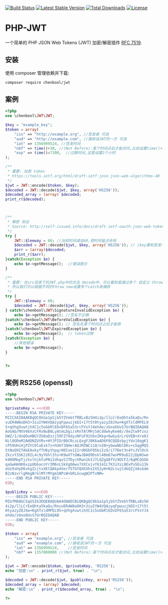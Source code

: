 [![Build Status](https://travis-ci.org/firebase/php-jwt.png?branch=master)](https://travis-ci.org/firebase/php-jwt)
[![Latest Stable Version](https://poser.pugx.org/firebase/php-jwt/v/stable)](https://packagist.org/packages/firebase/php-jwt)
[![Total Downloads](https://poser.pugx.org/firebase/php-jwt/downloads)](https://packagist.org/packages/firebase/php-jwt)
[![License](https://poser.pugx.org/firebase/php-jwt/license)](https://packagist.org/packages/firebase/php-jwt)

PHP-JWT
=======
<!-- 用PHP编码和解码JSONWeb令牌（JWT）的简单库 -->
一个简单的 PHP JSON Web Tokens (JWT) 加密/解密插件 [RFC 7519](https://tools.ietf.org/html/rfc7519).

安装
------------

使用 composer 管理依赖并下载:

```bash
composer require chenbool/jwt
```

案例
-------
```php
<?php
use \chenbool\JWT\JWT;

$key = "example_key";
$token = array(
    "iss" => "http://example.org", //签发者 可选
    "aud" => "http://example.com", //接收该JWT的一方 可选
    "iat" => 1356999524, //签发时间
    "nbf" => time()+30, //(Not Before):某个时间点后才能访问,比如设置time()+30,表示当前时间30秒后才能使用
    "exp" => time()=7200,  //过期时间,这里设置2个小时
);

/**
 * 重要: 加密 token
 * https://tools.ietf.org/html/draft-ietf-jose-json-web-algorithms-40
 */
$jwt = JWT::encode($token, $key);
$decoded = JWT::decode($jwt, $key, array('HS256'));
$decoded_array = (array) $decoded;
print_r($decoded);



/**
 * 解密 验证
 * Source: http://self-issued.info/docs/draft-ietf-oauth-json-web-token.html#nbfDef
 */
try {
    JWT::$leeway = 60; //当前时间减去60,把时间留点余地
    $decoded = JWT::decode($jwt, $key, array('HS256')); // /key要和签发一致 HS256方式要和签发一致
    $arr = (array)$decoded;
    print_r($arr);
}catch(Exception $e) {  
    echo $e->getMessage();  //错误提示
}

/**
 * 重要: 在src目录下的JWT.php中的方法 decode中，可以看到是通过多个 自定义 throw new 抛出异常的
 * 所以我们可以根据不同的throw new设置多个catch来捕获
 */
try {
    JWT::$leeway = 60; 
    $decoded = JWT::decode($jwt, $key, array('HS256')); 
} catch(\chenbool\JWT\SignatureInvalidException $e) {  
    echo $e->getMessage(); //签名不正确
}catch(\chenbool\JWT\BeforeValidException $e) {  
    echo $e->getMessage(); // 签名在某个时间点之后才能用
}catch(\chenbool\JWT\ExpiredException $e) {  
    echo $e->getMessage();  // token过期
}catch(Exception $e) {  
    //其他错误
    echo $e->getMessage();
}


?>
```
案例 RS256 (openssl)
----------------------------
```php
<?php
use \chenbool\JWT\JWT;

$privateKey = <<<EOD
-----BEGIN RSA PRIVATE KEY-----
MIICXAIBAAKBgQC8kGa1pSjbSYZVebtTRBLxBz5H4i2p/llLCrEeQhta5kaQu/Rn
vuER4W8oDH3+3iuIYW4VQAzyqFpwuzjkDI+17t5t0tyazyZ8JXw+KgXTxldMPEL9
5+qVhgXvwtihXC1c5oGbRlEDvDF6Sa53rcFVsYJ4ehde/zUxo6UvS7UrBQIDAQAB
AoGAb/MXV46XxCFRxNuB8LyAtmLDgi/xRnTAlMHjSACddwkyKem8//8eZtw9fzxz
bWZ/1/doQOuHBGYZU8aDzzj59FZ78dyzNFoF91hbvZKkg+6wGyd/LrGVEB+Xre0J
Nil0GReM2AHDNZUYRv+HYJPIOrB0CRczLQsgFJ8K6aAD6F0CQQDzbpjYdx10qgK1
cP59UHiHjPZYC0loEsk7s+hUmT3QHerAQJMZWC11Qrn2N+ybwwNblDKv+s5qgMQ5
5tNoQ9IfAkEAxkyffU6ythpg/H0Ixe1I2rd0GbF05biIzO/i77Det3n4YsJVlDck
ZkcvY3SK2iRIL4c9yY6hlIhs+K9wXTtGWwJBAO9Dskl48mO7woPR9uD22jDpNSwe
k90OMepTjzSvlhjbfuPN1IdhqvSJTDychRwn1kIJ7LQZgQ8fVz9OCFZ/6qMCQGOb
qaGwHmUK6xzpUbbacnYrIM6nLSkXgOAwv7XXCojvY614ILTK3iXiLBOxPu5Eu13k
eUz9sHyD6vkgZzjtxXECQAkp4Xerf5TGfQXGXhxIX52yH+N2LtujCdkQZjXAsGdm
B2zNzvrlgRmgBrklMTrMYgm1NPcW+bRLGcwgW2PTvNM=
-----END RSA PRIVATE KEY-----
EOD;

$publicKey = <<<EOD
-----BEGIN PUBLIC KEY-----
MIGfMA0GCSqGSIb3DQEBAQUAA4GNADCBiQKBgQC8kGa1pSjbSYZVebtTRBLxBz5H
4i2p/llLCrEeQhta5kaQu/RnvuER4W8oDH3+3iuIYW4VQAzyqFpwuzjkDI+17t5t
0tyazyZ8JXw+KgXTxldMPEL95+qVhgXvwtihXC1c5oGbRlEDvDF6Sa53rcFVsYJ4
ehde/zUxo6UvS7UrBQIDAQAB
-----END PUBLIC KEY-----
EOD;

$token = array(
    "iss" => "example.org", //签发者 可选
    "aud" => "example.com", //接收该JWT的一方 可选
    "iat" => 1356999524,    //签发时间
    "nbf" => 1357000000 //(Not Before):某个时间点后才能访问,比如设置time()+30,表示当前时间30秒后才能使用
);

$jwt = JWT::encode($token, $privateKey, 'RS256');
echo "加密:\n" . print_r($jwt, true) . "\n";

$decoded = JWT::decode($jwt, $publicKey, array('RS256'));
$decoded_array = (array) $decoded;
echo "解密:\n" . print_r($decoded_array, true) . "\n";

?>
```


